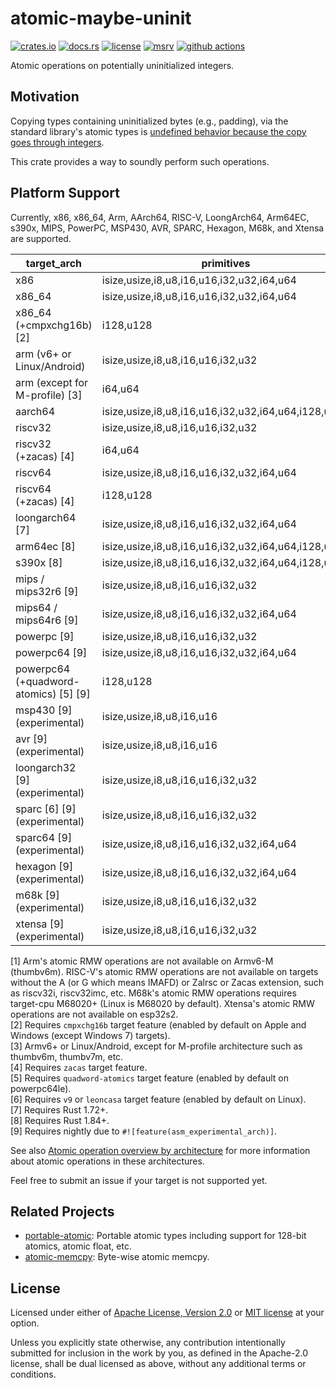 # atomic-maybe-uninit

[![crates.io](https://img.shields.io/crates/v/atomic-maybe-uninit?style=flat-square&logo=rust)](https://crates.io/crates/atomic-maybe-uninit)
[![docs.rs](https://img.shields.io/badge/docs.rs-atomic--maybe--uninit-blue?style=flat-square&logo=docs.rs)](https://docs.rs/atomic-maybe-uninit)
[![license](https://img.shields.io/badge/license-Apache--2.0_OR_MIT-blue?style=flat-square)](#license)
[![msrv](https://img.shields.io/badge/msrv-1.59-blue?style=flat-square&logo=rust)](https://www.rust-lang.org)
[![github actions](https://img.shields.io/github/actions/workflow/status/taiki-e/atomic-maybe-uninit/ci.yml?branch=main&style=flat-square&logo=github)](https://github.com/taiki-e/atomic-maybe-uninit/actions)

<!-- tidy:sync-markdown-to-rustdoc:start:src/lib.rs -->

Atomic operations on potentially uninitialized integers.

## Motivation

Copying types containing uninitialized bytes (e.g., padding), via the standard library's atomic types is [undefined behavior because the copy goes through integers][undefined-behavior].

This crate provides a way to soundly perform such operations.

## Platform Support

Currently, x86, x86_64, Arm, AArch64, RISC-V, LoongArch64, Arm64EC, s390x, MIPS, PowerPC, MSP430, AVR, SPARC, Hexagon, M68k, and Xtensa are supported.

| target_arch                     | primitives                                          | load/store | swap/CAS |
| ------------------------------- | --------------------------------------------------- |:----------:|:--------:|
| x86                             | isize,usize,i8,u8,i16,u16,i32,u32,i64,u64           | ✓          | ✓        |
| x86_64                          | isize,usize,i8,u8,i16,u16,i32,u32,i64,u64           | ✓          | ✓        |
| x86_64 (+cmpxchg16b) \[2]       | i128,u128                                           | ✓          | ✓        |
| arm (v6+ or Linux/Android)      | isize,usize,i8,u8,i16,u16,i32,u32                   | ✓          | ✓\[1]    |
| arm (except for M-profile) \[3] | i64,u64                                             | ✓          | ✓        |
| aarch64                         | isize,usize,i8,u8,i16,u16,i32,u32,i64,u64,i128,u128 | ✓          | ✓        |
| riscv32                         | isize,usize,i8,u8,i16,u16,i32,u32                   | ✓          | ✓\[1]    |
| riscv32 (+zacas) \[4]           | i64,u64                                             | ✓          | ✓        |
| riscv64                         | isize,usize,i8,u8,i16,u16,i32,u32,i64,u64           | ✓          | ✓\[1]    |
| riscv64 (+zacas) \[4]           | i128,u128                                           | ✓          | ✓        |
| loongarch64 \[7]                | isize,usize,i8,u8,i16,u16,i32,u32,i64,u64           | ✓          | ✓        |
| arm64ec \[8]                    | isize,usize,i8,u8,i16,u16,i32,u32,i64,u64,i128,u128 | ✓          | ✓        |
| s390x \[8]                      | isize,usize,i8,u8,i16,u16,i32,u32,i64,u64,i128,u128 | ✓          | ✓        |
| mips / mips32r6 \[9]            | isize,usize,i8,u8,i16,u16,i32,u32                   | ✓          | ✓        |
| mips64 / mips64r6 \[9]          | isize,usize,i8,u8,i16,u16,i32,u32,i64,u64           | ✓          | ✓        |
| powerpc \[9]                    | isize,usize,i8,u8,i16,u16,i32,u32                   | ✓          | ✓        |
| powerpc64 \[9]                  | isize,usize,i8,u8,i16,u16,i32,u32,i64,u64           | ✓          | ✓        |
| powerpc64 (+quadword-atomics) \[5] \[9]| i128,u128                                    | ✓          | ✓        |
| msp430 \[9] (experimental)      | isize,usize,i8,u8,i16,u16                           | ✓          | ✓        |
| avr \[9] (experimental)         | isize,usize,i8,u8,i16,u16                           | ✓          | ✓        |
| loongarch32 \[9] (experimental) | isize,usize,i8,u8,i16,u16,i32,u32                   | ✓          | ✓        |
| sparc \[6] \[9] (experimental)  | isize,usize,i8,u8,i16,u16,i32,u32                   | ✓          | ✓        |
| sparc64 \[9] (experimental)     | isize,usize,i8,u8,i16,u16,i32,u32,i64,u64           | ✓          | ✓        |
| hexagon \[9] (experimental)     | isize,usize,i8,u8,i16,u16,i32,u32,i64,u64           | ✓          | ✓        |
| m68k \[9] (experimental)        | isize,usize,i8,u8,i16,u16,i32,u32                   | ✓          | ✓\[1]    |
| xtensa \[9] (experimental)      | isize,usize,i8,u8,i16,u16,i32,u32                   | ✓          | ✓\[1]    |

\[1] Arm's atomic RMW operations are not available on Armv6-M (thumbv6m). RISC-V's atomic RMW operations are not available on targets without the A (or G which means IMAFD) or Zalrsc or Zacas extension, such as riscv32i, riscv32imc, etc. M68k's atomic RMW operations requires target-cpu M68020+ (Linux is M68020 by default). Xtensa's atomic RMW operations are not available on esp32s2.<br>
\[2] Requires `cmpxchg16b` target feature (enabled by default on Apple and Windows (except Windows 7) targets).<br>
\[3] Armv6+ or Linux/Android, except for M-profile architecture such as thumbv6m, thumbv7m, etc.<br>
\[4] Requires `zacas` target feature.<br>
\[5] Requires `quadword-atomics` target feature (enabled by default on powerpc64le).<br>
\[6] Requires `v9` or `leoncasa` target feature (enabled by default on Linux).<br>
\[7] Requires Rust 1.72+.<br>
\[8] Requires Rust 1.84+.<br>
\[9] Requires nightly due to `#![feature(asm_experimental_arch)]`.<br>

See also [Atomic operation overview by architecture](https://github.com/taiki-e/atomic-maybe-uninit/blob/HEAD/src/arch/README.md) for more information about atomic operations in these architectures.

Feel free to submit an issue if your target is not supported yet.

## Related Projects

- [portable-atomic]: Portable atomic types including support for 128-bit atomics, atomic float, etc.
- [atomic-memcpy]: Byte-wise atomic memcpy.

[atomic-memcpy]: https://github.com/taiki-e/atomic-memcpy
[portable-atomic]: https://github.com/taiki-e/portable-atomic
[undefined-behavior]: https://doc.rust-lang.org/reference/behavior-considered-undefined.html

<!-- tidy:sync-markdown-to-rustdoc:end -->

## License

Licensed under either of [Apache License, Version 2.0](LICENSE-APACHE) or
[MIT license](LICENSE-MIT) at your option.

Unless you explicitly state otherwise, any contribution intentionally submitted
for inclusion in the work by you, as defined in the Apache-2.0 license, shall
be dual licensed as above, without any additional terms or conditions.
